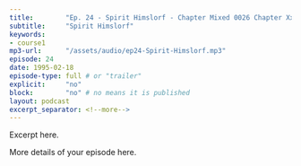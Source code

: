 ```yaml
---
title:        "Ep. 24 - Spirit Himslorf - Chapter Mixed 0026 Chapter Xx Workings Of Miracles Miracles By Jesus And B"
subtitle:     "Spirit Himslorf"
keywords:
- course1
mp3-url:      "/assets/audio/ep24-Spirit-Himslorf.mp3"
episode: 24
date: 1995-02-18
episode-type: full # or "trailer"
explicit:     "no"
block:        "no" # no means it is published
layout: podcast
excerpt_separator: <!--more-->
---
```

Excerpt here.
<!--more-->

More details of your episode here.
